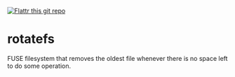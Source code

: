 [![Flattr this git repo](http://api.flattr.com/button/flattr-badge-large.png)](https://flattr.com/submit/auto?user_id=frteodoro&url=https://github.com/frt/rotatefs&title=rotatefs&tags=github,FUSE,filesystem&category=software)

# rotatefs
FUSE filesystem that removes the oldest file whenever there is no space left to do some operation.
